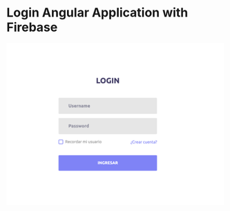 # Login Angular Application with Firebase





![](https://github.com/Klerith/angular-login-demoapp/blob/master/src/assets/images/demo.png?raw=true)
